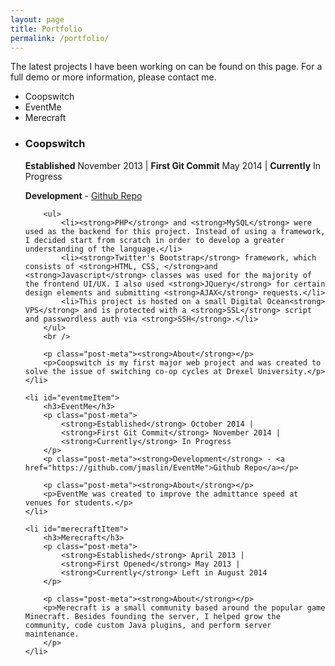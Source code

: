 ```yaml
---
layout: page
title: Portfolio
permalink: /portfolio/
---
```


<p>The latest projects I have been working on can be found on this page. For a full demo or more information, please contact me.</p>
<!-- <hr /> <br /> -->

<ul class="portfolio-nav">
	<a id="coopswitch"><li>Coopswitch</li></a>
	<a id="eventme"><li>EventMe</li></a>
	<a id="merecraft"><li>Merecraft</li></a>
</ul>

<ul class="portfolio">
	<li id="coopswitchItem">
		<h3>Coopswitch</h3>
		<p class="post-meta">
			<strong>Established</strong> November 2013 | 
			<strong>First Git Commit</strong> May 2014 | 
			<strong>Currently</strong> In Progress
		</p>
		<p class="post-meta"><strong>Development</strong> - <a href="https://github.com/jmaslin/Coopswitch">Github Repo</a></p>

		<ul>
			<li><strong>PHP</strong> and <strong>MySQL</strong> were used as the backend for this project. Instead of using a framework, I decided start from scratch in order to develop a greater understanding of the language.</li>
			<li><strong>Twitter's Bootstrap</strong> framework, which consists of <strong>HTML, CSS, </strong>and <strong>Javascript</strong> classes was used for the majority of the frontend UI/UX. I also used <strong>JQuery</strong> for certain design elements and submitting <strong>AJAX</strong> requests.</li>
			<li>This project is hosted on a small Digital Ocean<strong> VPS</strong> and is protected with a <strong>SSL</strong> script and passwordless auth via <strong>SSH</strong>.</li>
		</ul>
		<br />

		<p class="post-meta"><strong>About</strong></p>
		<p>Coopswitch is my first major web project and was created to solve the issue of switching co-op cycles at Drexel University.</p>
	</li>

	<li id="eventmeItem">
		<h3>EventMe</h3>
		<p class="post-meta">
			<strong>Established</strong> October 2014 | 
			<strong>First Git Commit</strong> November 2014 | 
			<strong>Currently</strong> In Progress
		</p>
		<p class="post-meta"><strong>Development</strong> - <a href="https://github.com/jmaslin/EventMe">Github Repo</a></p>

		<p class="post-meta"><strong>About</strong></p>
		<p>EventMe was created to improve the admittance speed at venues for students.</p>
	</li>

	<li id="merecraftItem">
		<h3>Merecraft</h3>
		<p class="post-meta">
			<strong>Established</strong> April 2013 |
			<strong>First Opened</strong> May 2013 | 
			<strong>Currently</strong> Left in August 2014
		</p>

		<p class="post-meta"><strong>About</strong></p>
		<p>Merecraft is a small community based around the popular game Minecraft. Besides founding the server, I helped grow the community, code custom Java plugins, and perform server maintenance.
		</p>
	</li>

</ul>

<script>

	$( document ).ready(function() {

		$('.portfolio > li').hide();

		var url = window.location.href;

		if (url.indexOf("#") != -1) {
			project = url.substring(url.indexOf("#"), url.length);
			$('.portfolio-nav a'+project).addClass('selected');
			$('.portfolio > li'+project+"Item").fadeIn();
		}

	});

	$('.portfolio-nav a').click(function(e) {

		e.preventDefault();
		
		itemSelected = $(this).attr('id');

		$.each($('.portfolio > li'), function() {
			if (itemSelected != $(this).attr('id')) {
				$(this).hide();
			}
		});

		$('#'+itemSelected+"Item").fadeIn();

		$('.portfolio-nav').find('.selected').removeClass('selected');
		$(this).find('li').addClass('selected');
		// $(this + ' > li').addClass("selected");

	});

</script>